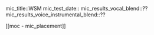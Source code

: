 
mic_title::WSM
mic_test_date::
mic_results_vocal_blend::??
mic_results_voice_instrumental_blend::??

[[moc - mic_placement]]